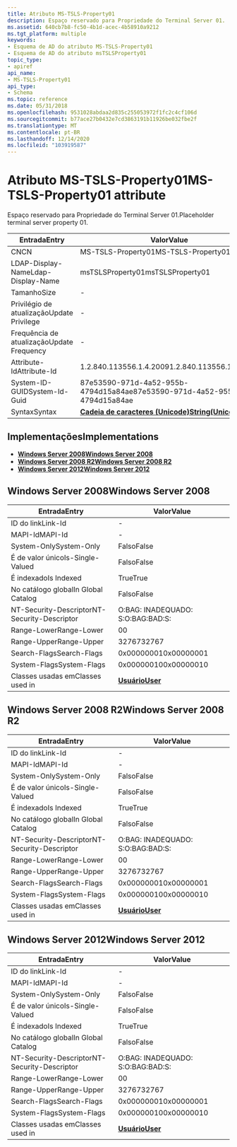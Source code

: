 ```yaml
---
title: Atributo MS-TSLS-Property01
description: Espaço reservado para Propriedade do Terminal Server 01.
ms.assetid: 640cb7b8-fc50-4b1d-acec-4b58910a9212
ms.tgt_platform: multiple
keywords:
- Esquema de AD do atributo MS-TSLS-Property01
- Esquema de AD do atributo msTSLSProperty01
topic_type:
- apiref
api_name:
- MS-TSLS-Property01
api_type:
- Schema
ms.topic: reference
ms.date: 05/31/2018
ms.openlocfilehash: 9531028abdaa2d835c255053972f1fc2c4cf106d
ms.sourcegitcommit: b77ace27b0432e7cd3863191b11926be032fbe2f
ms.translationtype: MT
ms.contentlocale: pt-BR
ms.lasthandoff: 12/14/2020
ms.locfileid: "103919587"
---
```

# <a name="ms-tsls-property01-attribute"></a><span data-ttu-id="12099-105">Atributo MS-TSLS-Property01</span><span class="sxs-lookup"><span data-stu-id="12099-105">MS-TSLS-Property01 attribute</span></span>

<span data-ttu-id="12099-106">Espaço reservado para Propriedade do Terminal Server 01.</span><span class="sxs-lookup"><span data-stu-id="12099-106">Placeholder terminal server property 01.</span></span>



| <span data-ttu-id="12099-107">Entrada</span><span class="sxs-lookup"><span data-stu-id="12099-107">Entry</span></span> | <span data-ttu-id="12099-108">Valor</span><span class="sxs-lookup"><span data-stu-id="12099-108">Value</span></span> |
|-------------------|---------------------------------------------|
| <span data-ttu-id="12099-109">CN</span><span class="sxs-lookup"><span data-stu-id="12099-109">CN</span></span>                | <span data-ttu-id="12099-110">MS-TSLS-Property01</span><span class="sxs-lookup"><span data-stu-id="12099-110">MS-TSLS-Property01</span></span>                          |
| <span data-ttu-id="12099-111">LDAP-Display-Name</span><span class="sxs-lookup"><span data-stu-id="12099-111">Ldap-Display-Name</span></span> | <span data-ttu-id="12099-112">msTSLSProperty01</span><span class="sxs-lookup"><span data-stu-id="12099-112">msTSLSProperty01</span></span>                            |
| <span data-ttu-id="12099-113">Tamanho</span><span class="sxs-lookup"><span data-stu-id="12099-113">Size</span></span>              | \-                                          |
| <span data-ttu-id="12099-114">Privilégio de atualização</span><span class="sxs-lookup"><span data-stu-id="12099-114">Update Privilege</span></span>  | \-                                          |
| <span data-ttu-id="12099-115">Frequência de atualização</span><span class="sxs-lookup"><span data-stu-id="12099-115">Update Frequency</span></span>  | \-                                          |
| <span data-ttu-id="12099-116">Attribute-Id</span><span class="sxs-lookup"><span data-stu-id="12099-116">Attribute-Id</span></span>      | <span data-ttu-id="12099-117">1.2.840.113556.1.4.2009</span><span class="sxs-lookup"><span data-stu-id="12099-117">1.2.840.113556.1.4.2009</span></span>                     |
| <span data-ttu-id="12099-118">System-ID-GUID</span><span class="sxs-lookup"><span data-stu-id="12099-118">System-Id-Guid</span></span>    | <span data-ttu-id="12099-119">87e53590-971d-4a52-955b-4794d15a84ae</span><span class="sxs-lookup"><span data-stu-id="12099-119">87e53590-971d-4a52-955b-4794d15a84ae</span></span>        |
| <span data-ttu-id="12099-120">Syntax</span><span class="sxs-lookup"><span data-stu-id="12099-120">Syntax</span></span>            | [<span data-ttu-id="12099-121">**Cadeia de caracteres (Unicode)**</span><span class="sxs-lookup"><span data-stu-id="12099-121">**String(Unicode)**</span></span>](s-string-unicode.md) |



## <a name="implementations"></a><span data-ttu-id="12099-122">Implementações</span><span class="sxs-lookup"><span data-stu-id="12099-122">Implementations</span></span>

-   [<span data-ttu-id="12099-123">**Windows Server 2008**</span><span class="sxs-lookup"><span data-stu-id="12099-123">**Windows Server 2008**</span></span>](#windows-server-2008)
-   [<span data-ttu-id="12099-124">**Windows Server 2008 R2**</span><span class="sxs-lookup"><span data-stu-id="12099-124">**Windows Server 2008 R2**</span></span>](#windows-server-2008-r2)
-   [<span data-ttu-id="12099-125">**Windows Server 2012**</span><span class="sxs-lookup"><span data-stu-id="12099-125">**Windows Server 2012**</span></span>](#windows-server-2012)

## <a name="windows-server-2008"></a><span data-ttu-id="12099-126">Windows Server 2008</span><span class="sxs-lookup"><span data-stu-id="12099-126">Windows Server 2008</span></span>



| <span data-ttu-id="12099-127">Entrada</span><span class="sxs-lookup"><span data-stu-id="12099-127">Entry</span></span> | <span data-ttu-id="12099-128">Valor</span><span class="sxs-lookup"><span data-stu-id="12099-128">Value</span></span> |
|------------------------|-----------------------------------|
| <span data-ttu-id="12099-129">ID do link</span><span class="sxs-lookup"><span data-stu-id="12099-129">Link-Id</span></span>                | \-                                |
| <span data-ttu-id="12099-130">MAPI-Id</span><span class="sxs-lookup"><span data-stu-id="12099-130">MAPI-Id</span></span>                | \-                                |
| <span data-ttu-id="12099-131">System-Only</span><span class="sxs-lookup"><span data-stu-id="12099-131">System-Only</span></span>            | <span data-ttu-id="12099-132">Falso</span><span class="sxs-lookup"><span data-stu-id="12099-132">False</span></span>                             |
| <span data-ttu-id="12099-133">É de valor único</span><span class="sxs-lookup"><span data-stu-id="12099-133">Is-Single-Valued</span></span>       | <span data-ttu-id="12099-134">Falso</span><span class="sxs-lookup"><span data-stu-id="12099-134">False</span></span>                             |
| <span data-ttu-id="12099-135">É indexado</span><span class="sxs-lookup"><span data-stu-id="12099-135">Is Indexed</span></span>             | <span data-ttu-id="12099-136">True</span><span class="sxs-lookup"><span data-stu-id="12099-136">True</span></span>                              |
| <span data-ttu-id="12099-137">No catálogo global</span><span class="sxs-lookup"><span data-stu-id="12099-137">In Global Catalog</span></span>      | <span data-ttu-id="12099-138">Falso</span><span class="sxs-lookup"><span data-stu-id="12099-138">False</span></span>                             |
| <span data-ttu-id="12099-139">NT-Security-Descriptor</span><span class="sxs-lookup"><span data-stu-id="12099-139">NT-Security-Descriptor</span></span> | <span data-ttu-id="12099-140">O:BAG: INADEQUADO: S:</span><span class="sxs-lookup"><span data-stu-id="12099-140">O:BAG:BAD:S:</span></span>                      |
| <span data-ttu-id="12099-141">Range-Lower</span><span class="sxs-lookup"><span data-stu-id="12099-141">Range-Lower</span></span>            | <span data-ttu-id="12099-142">0</span><span class="sxs-lookup"><span data-stu-id="12099-142">0</span></span>                                 |
| <span data-ttu-id="12099-143">Range-Upper</span><span class="sxs-lookup"><span data-stu-id="12099-143">Range-Upper</span></span>            | <span data-ttu-id="12099-144">32767</span><span class="sxs-lookup"><span data-stu-id="12099-144">32767</span></span>                             |
| <span data-ttu-id="12099-145">Search-Flags</span><span class="sxs-lookup"><span data-stu-id="12099-145">Search-Flags</span></span>           | <span data-ttu-id="12099-146">0x00000001</span><span class="sxs-lookup"><span data-stu-id="12099-146">0x00000001</span></span>                        |
| <span data-ttu-id="12099-147">System-Flags</span><span class="sxs-lookup"><span data-stu-id="12099-147">System-Flags</span></span>           | <span data-ttu-id="12099-148">0x00000010</span><span class="sxs-lookup"><span data-stu-id="12099-148">0x00000010</span></span>                        |
| <span data-ttu-id="12099-149">Classes usadas em</span><span class="sxs-lookup"><span data-stu-id="12099-149">Classes used in</span></span>        | [<span data-ttu-id="12099-150">**Usuário**</span><span class="sxs-lookup"><span data-stu-id="12099-150">**User**</span></span>](c-user.md)<br/> |



## <a name="windows-server-2008-r2"></a><span data-ttu-id="12099-151">Windows Server 2008 R2</span><span class="sxs-lookup"><span data-stu-id="12099-151">Windows Server 2008 R2</span></span>



| <span data-ttu-id="12099-152">Entrada</span><span class="sxs-lookup"><span data-stu-id="12099-152">Entry</span></span> | <span data-ttu-id="12099-153">Valor</span><span class="sxs-lookup"><span data-stu-id="12099-153">Value</span></span> |
|------------------------|-----------------------------------|
| <span data-ttu-id="12099-154">ID do link</span><span class="sxs-lookup"><span data-stu-id="12099-154">Link-Id</span></span>                | \-                                |
| <span data-ttu-id="12099-155">MAPI-Id</span><span class="sxs-lookup"><span data-stu-id="12099-155">MAPI-Id</span></span>                | \-                                |
| <span data-ttu-id="12099-156">System-Only</span><span class="sxs-lookup"><span data-stu-id="12099-156">System-Only</span></span>            | <span data-ttu-id="12099-157">Falso</span><span class="sxs-lookup"><span data-stu-id="12099-157">False</span></span>                             |
| <span data-ttu-id="12099-158">É de valor único</span><span class="sxs-lookup"><span data-stu-id="12099-158">Is-Single-Valued</span></span>       | <span data-ttu-id="12099-159">Falso</span><span class="sxs-lookup"><span data-stu-id="12099-159">False</span></span>                             |
| <span data-ttu-id="12099-160">É indexado</span><span class="sxs-lookup"><span data-stu-id="12099-160">Is Indexed</span></span>             | <span data-ttu-id="12099-161">True</span><span class="sxs-lookup"><span data-stu-id="12099-161">True</span></span>                              |
| <span data-ttu-id="12099-162">No catálogo global</span><span class="sxs-lookup"><span data-stu-id="12099-162">In Global Catalog</span></span>      | <span data-ttu-id="12099-163">Falso</span><span class="sxs-lookup"><span data-stu-id="12099-163">False</span></span>                             |
| <span data-ttu-id="12099-164">NT-Security-Descriptor</span><span class="sxs-lookup"><span data-stu-id="12099-164">NT-Security-Descriptor</span></span> | <span data-ttu-id="12099-165">O:BAG: INADEQUADO: S:</span><span class="sxs-lookup"><span data-stu-id="12099-165">O:BAG:BAD:S:</span></span>                      |
| <span data-ttu-id="12099-166">Range-Lower</span><span class="sxs-lookup"><span data-stu-id="12099-166">Range-Lower</span></span>            | <span data-ttu-id="12099-167">0</span><span class="sxs-lookup"><span data-stu-id="12099-167">0</span></span>                                 |
| <span data-ttu-id="12099-168">Range-Upper</span><span class="sxs-lookup"><span data-stu-id="12099-168">Range-Upper</span></span>            | <span data-ttu-id="12099-169">32767</span><span class="sxs-lookup"><span data-stu-id="12099-169">32767</span></span>                             |
| <span data-ttu-id="12099-170">Search-Flags</span><span class="sxs-lookup"><span data-stu-id="12099-170">Search-Flags</span></span>           | <span data-ttu-id="12099-171">0x00000001</span><span class="sxs-lookup"><span data-stu-id="12099-171">0x00000001</span></span>                        |
| <span data-ttu-id="12099-172">System-Flags</span><span class="sxs-lookup"><span data-stu-id="12099-172">System-Flags</span></span>           | <span data-ttu-id="12099-173">0x00000010</span><span class="sxs-lookup"><span data-stu-id="12099-173">0x00000010</span></span>                        |
| <span data-ttu-id="12099-174">Classes usadas em</span><span class="sxs-lookup"><span data-stu-id="12099-174">Classes used in</span></span>        | [<span data-ttu-id="12099-175">**Usuário**</span><span class="sxs-lookup"><span data-stu-id="12099-175">**User**</span></span>](c-user.md)<br/> |



## <a name="windows-server-2012"></a><span data-ttu-id="12099-176">Windows Server 2012</span><span class="sxs-lookup"><span data-stu-id="12099-176">Windows Server 2012</span></span>



| <span data-ttu-id="12099-177">Entrada</span><span class="sxs-lookup"><span data-stu-id="12099-177">Entry</span></span> | <span data-ttu-id="12099-178">Valor</span><span class="sxs-lookup"><span data-stu-id="12099-178">Value</span></span> |
|------------------------|-----------------------------------|
| <span data-ttu-id="12099-179">ID do link</span><span class="sxs-lookup"><span data-stu-id="12099-179">Link-Id</span></span>                | \-                                |
| <span data-ttu-id="12099-180">MAPI-Id</span><span class="sxs-lookup"><span data-stu-id="12099-180">MAPI-Id</span></span>                | \-                                |
| <span data-ttu-id="12099-181">System-Only</span><span class="sxs-lookup"><span data-stu-id="12099-181">System-Only</span></span>            | <span data-ttu-id="12099-182">Falso</span><span class="sxs-lookup"><span data-stu-id="12099-182">False</span></span>                             |
| <span data-ttu-id="12099-183">É de valor único</span><span class="sxs-lookup"><span data-stu-id="12099-183">Is-Single-Valued</span></span>       | <span data-ttu-id="12099-184">Falso</span><span class="sxs-lookup"><span data-stu-id="12099-184">False</span></span>                             |
| <span data-ttu-id="12099-185">É indexado</span><span class="sxs-lookup"><span data-stu-id="12099-185">Is Indexed</span></span>             | <span data-ttu-id="12099-186">True</span><span class="sxs-lookup"><span data-stu-id="12099-186">True</span></span>                              |
| <span data-ttu-id="12099-187">No catálogo global</span><span class="sxs-lookup"><span data-stu-id="12099-187">In Global Catalog</span></span>      | <span data-ttu-id="12099-188">Falso</span><span class="sxs-lookup"><span data-stu-id="12099-188">False</span></span>                             |
| <span data-ttu-id="12099-189">NT-Security-Descriptor</span><span class="sxs-lookup"><span data-stu-id="12099-189">NT-Security-Descriptor</span></span> | <span data-ttu-id="12099-190">O:BAG: INADEQUADO: S:</span><span class="sxs-lookup"><span data-stu-id="12099-190">O:BAG:BAD:S:</span></span>                      |
| <span data-ttu-id="12099-191">Range-Lower</span><span class="sxs-lookup"><span data-stu-id="12099-191">Range-Lower</span></span>            | <span data-ttu-id="12099-192">0</span><span class="sxs-lookup"><span data-stu-id="12099-192">0</span></span>                                 |
| <span data-ttu-id="12099-193">Range-Upper</span><span class="sxs-lookup"><span data-stu-id="12099-193">Range-Upper</span></span>            | <span data-ttu-id="12099-194">32767</span><span class="sxs-lookup"><span data-stu-id="12099-194">32767</span></span>                             |
| <span data-ttu-id="12099-195">Search-Flags</span><span class="sxs-lookup"><span data-stu-id="12099-195">Search-Flags</span></span>           | <span data-ttu-id="12099-196">0x00000001</span><span class="sxs-lookup"><span data-stu-id="12099-196">0x00000001</span></span>                        |
| <span data-ttu-id="12099-197">System-Flags</span><span class="sxs-lookup"><span data-stu-id="12099-197">System-Flags</span></span>           | <span data-ttu-id="12099-198">0x00000010</span><span class="sxs-lookup"><span data-stu-id="12099-198">0x00000010</span></span>                        |
| <span data-ttu-id="12099-199">Classes usadas em</span><span class="sxs-lookup"><span data-stu-id="12099-199">Classes used in</span></span>        | [<span data-ttu-id="12099-200">**Usuário**</span><span class="sxs-lookup"><span data-stu-id="12099-200">**User**</span></span>](c-user.md)<br/> |



 

 





